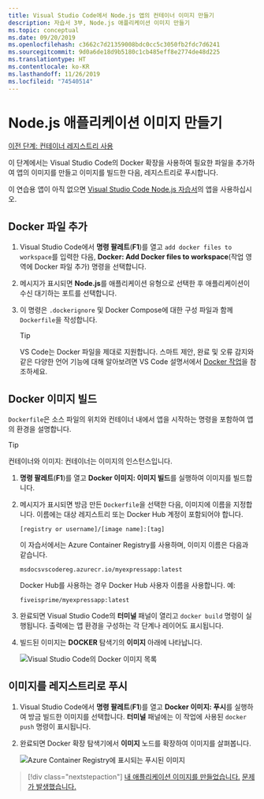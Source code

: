```yaml
---
title: Visual Studio Code에서 Node.js 앱의 컨테이너 이미지 만들기
description: 자습서 3부, Node.js 애플리케이션 이미지 만들기
ms.topic: conceptual
ms.date: 09/20/2019
ms.openlocfilehash: c3662c7d21359008bdc0cc5c3050fb2fdc7d6241
ms.sourcegitcommit: 9d0a6de18d9b5180c1cb485eff8e2774de48d225
ms.translationtype: HT
ms.contentlocale: ko-KR
ms.lasthandoff: 11/26/2019
ms.locfileid: "74540514"
---
```

# <a name="create-your-nodejs-application-image"></a>Node.js 애플리케이션 이미지 만들기

[이전 단계: 컨테이너 레지스트리 사용](tutorial-vscode-docker-node-02.md)

이 단계에서는 Visual Studio Code의 Docker 확장을 사용하여 필요한 파일을 추가하여 앱의 이미지를 만들고 이미지를 빌드한 다음, 레지스트리로 푸시합니다.

이 연습용 앱이 아직 없으면 [Visual Studio Code Node.js 자습서](https://code.visualstudio.com/docs/nodejs/nodejs-tutorial)의 앱을 사용하십시오.

## <a name="add-docker-files"></a>Docker 파일 추가

1. Visual Studio Code에서 **명령 팔레트**(**F1**)를 열고 `add docker files to workspace`를 입력한 다음, **Docker: Add Docker files to workspace**(작업 영역에 Docker 파일 추가) 명령을 선택합니다.

1. 메시지가 표시되면 **Node.js**를 애플리케이션 유형으로 선택한 후 애플리케이션이 수신 대기하는 포트를 선택합니다.

1. 이 명령은 `.dockerignore` 및 Docker Compose에 대한 구성 파일과 함께 `Dockerfile`을 작성합니다.

    > [!TIP]
    > VS Code는 Docker 파일을 제대로 지원합니다. 스마트 제안, 완료 및 오류 감지와 같은 다양한 언어 기능에 대해 알아보려면 VS Code 설명서에서 [Docker 작업](https://code.visualstudio.com/docs/azure/docker)을 참조하세요.

## <a name="build-a-docker-image"></a>Docker 이미지 빌드

`Dockerfile`은 소스 파일의 위치와 컨테이너 내에서 앱을 시작하는 명령을 포함하여 앱의 환경을 설명합니다.

> [!TIP]
> 컨테이너와 이미지: 컨테이너는 이미지의 인스턴스입니다.

1. **명령 팔레트**(**F1**)를 열고 **Docker 이미지: 이미지 빌드**를 실행하여 이미지를 빌드합니다.

1. 메시지가 표시되면 방금 만든 `Dockerfile`을 선택한 다음, 이미지에 이름을 지정합니다. 이름에는 대상 레지스트리 또는 Docker Hub 계정이 포함되어야 합니다.

    `[registry or username]/[image name]:[tag]`

    이 자습서에서는 Azure Container Registry를 사용하며, 이미지 이름은 다음과 같습니다.

    `msdocsvscodereg.azurecr.io/myexpressapp:latest`

    Docker Hub를 사용하는 경우 Docker Hub 사용자 이름을 사용합니다. 예:

    `fiveisprime/myexpressapp:latest`

1. 완료되면 Visual Studio Code의 **터미널** 패널이 열리고 `docker build` 명령이 실행됩니다. 출력에는 앱 환경을 구성하는 각 단계나 레이어도 표시됩니다.

1. 빌드된 이미지는 **DOCKER** 탐색기의 **이미지** 아래에 나타납니다.

    ![Visual Studio Code의 Docker 이미지 목록](media/deploy-containers/image-list.png)

## <a name="push-the-image-to-a-registry"></a>이미지를 레지스트리로 푸시

1. Visual Studio Code에서 **명령 팔레트**(**F1**)를 열고 **Docker 이미지: 푸시**를 실행하여 방금 빌드한 이미지를 선택합니다. **터미널** 패널에는 이 작업에 사용된 `docker push` 명령이 표시됩니다.

1. 완료되면 Docker 확장 탐색기에서 **이미지** 노드를 확장하여 이미지를 살펴봅니다.

    ![Azure Container Registry에 표시되는 푸시된 이미지](media/deploy-containers/image-in-acr.png)

> [!div class="nextstepaction"]
> [내 애플리케이션 이미지를 만들었습니다.](tutorial-vscode-docker-node-04.md) [문제가 발생했습니다.](https://www.research.net/r/PWZWZ52?tutorial=docker-extension&step=containerize-app)
